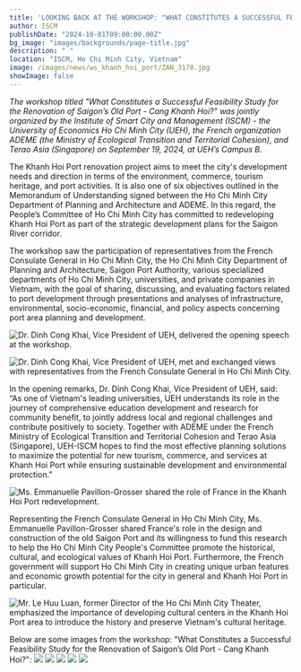 ```yaml
---
title: 'LOOKING BACK AT THE WORKSHOP: "WHAT CONSTITUTES A SUCCESSFUL FEASIBILITY STUDY FOR THE RENOVATION OF SAI GON’S OLD PORT - CANG KHANH HOI?"'
author: ISCM
publishDate: "2024-10-01T09:00:00.00Z"
bg_image: "images/backgrounds/page-title.jpg"
description: " "
location: "ISCM, Ho Chi Minh City, Vietnam"
image: /images/news/ws_khanh_hoi_port/ZAN_3178.jpg
showImage: false
---
```


*The workshop titled "What Constitutes a Successful Feasibility Study for the Renovation of Saigon’s Old Port - Cang Khanh Hoi?" was jointly organized by the Institute of Smart City and Management (ISCM) - the University of Economics Ho Chi Minh City (UEH), the French organization ADEME (the Ministry of Ecological Transition and Territorial Cohesion), and Terao Asia (Singapore) on September 19, 2024, at UEH’s Campus B.*

The Khanh Hoi Port renovation project aims to meet the city's development needs and direction in terms of the environment, commerce, tourism heritage, and port activities. It is also one of six objectives outlined in the Memorandum of Understanding signed between the Ho Chi Minh City Department of Planning and Architecture and ADEME. In this regard, the People’s Committee of Ho Chi Minh City has committed to redeveloping Khanh Hoi Port as part of the strategic development plans for the Saigon River corridor.

The workshop saw the participation of representatives from the French Consulate General in Ho Chi Minh City, the Ho Chi Minh City Department of Planning and Architecture, Saigon Port Authority, various specialized departments of Ho Chi Minh City, universities, and private companies in Vietnam, with the goal of sharing, discussing, and evaluating factors related to port development through presentations and analyses of infrastructure, environmental, socio-economic, financial, and policy aspects concerning port area planning and development.

![Dr. Dinh Cong Khai, Vice President of UEH, delivered the opening speech at the workshop.](/images/news/ws_khanh_hoi_port/ZAN_3178.jpg)

![Dr. Dinh Cong Khai, Vice President of UEH, met and exchanged views with representatives from the French Consulate General in Ho Chi Minh City.](/images/news/ws_khanh_hoi_port/ZAN_3124.jpg)

In the opening remarks, Dr. Dinh Cong Khai, Vice President of UEH, said: “As one of Vietnam's leading universities, UEH understands its role in the journey of comprehensive education development and research for community benefit, to jointly address local and regional challenges and contribute positively to society. Together with ADEME under the French Ministry of Ecological Transition and Territorial Cohesion and Terao Asia (Singapore), UEH-ISCM hopes to find the most effective planning solutions to maximize the potential for new tourism, commerce, and services at Khanh Hoi Port while ensuring sustainable development and environmental protection.”

![Ms. Emmanuelle Pavillon-Grosser shared the role of France in the Khanh Hoi Port redevelopment.](/images/news/ws_khanh_hoi_port/ZAN_3210.jpg)

Representing the French Consulate General in Ho Chi Minh City, Ms. Emmanuelle Pavillon-Grosser shared France's role in the design and construction of the old Saigon Port and its willingness to fund this research to help the Ho Chi Minh City People's Committee promote the historical, cultural, and ecological values of Khanh Hoi Port. Furthermore, the French government will support Ho Chi Minh City in creating unique urban features and economic growth potential for the city in general and Khanh Hoi Port in particular.

![Mr. Le Huu Luan, former Director of the Ho Chi Minh City Theater, emphasized the importance of developing cultural centers in the Khanh Hoi Port area to introduce the history and preserve Vietnam's cultural heritage.](/images/news/ws_khanh_hoi_port/ZAN_3438.jpg)

Below are some images from the workshop: "What Constitutes a Successful Feasibility Study for the Renovation of Saigon’s Old Port - Cang Khanh Hoi?":
![](/images/news/ws_khanh_hoi_port/ZAN_3385.jpg)
![](/images/news/ws_khanh_hoi_port/ZAN_3342.jpg)
![](/images/news/ws_khanh_hoi_port/ZAN_3244.jpg)
![](/images/news/ws_khanh_hoi_port/ZAN_3642.jpg)
![](/images/news/ws_khanh_hoi_port/ZAN_3658.jpg)

